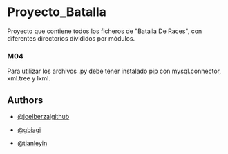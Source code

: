 # Proyecto_Batalla

Proyecto que contiene todos los ficheros de "Batalla De Races", con diferentes directorios divididos por módulos.


### M04
Para utilizar los archivos .py debe tener instalado pip con mysql.connector, xml.tree y lxml.


## Authors

- [@joelberzalgithub](https://github.com/joelberzalgithub)

- [@gbiagi](https://github.com/gbiagi)

- [@tianleyin](https://github.com/tianleyin)
